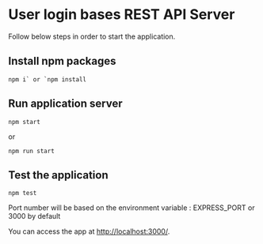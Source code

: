 # User login bases REST API Server

Follow below steps in order to start the application.

## Install npm packages

```
npm i` or `npm install
```

## Run application server

```
npm start
```
 
 or 
 
```
npm run start
```

## Test the application

```
npm test
```

Port number will be based on the environment variable : EXPRESS_PORT or 3000 by default

You can access the app at [http://localhost:3000/](http://localhost:3000/).